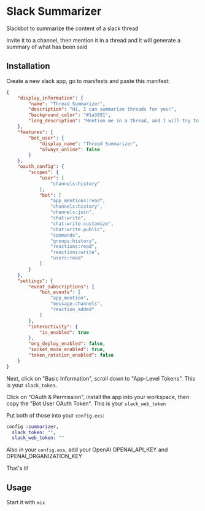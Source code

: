 # Slack Summarizer

Slackbot to summarize the content of a slack thread 

Invite it to a channel, then mention it in a thread and it will generate a summary of what has been said 

## Installation

Create a new slack app, go to manifests and paste this manifest: 

```json
{
    "display_information": {
        "name": "Thread Summarizer",
        "description": "Hi, I can summarize threads for you!",
        "background_color": "#1a3891",
        "long_description": "Mention me in a thread, and I will try to give you a concise summary of what has been said. I may not always be correct, but I hope I can help you anyway!\r\n\r\nUsage:\r\n- Invite me to a channel\r\n- In a thread, @Thread Summarizer mention me"
    },
    "features": {
        "bot_user": {
            "display_name": "Thread Summarizer",
            "always_online": false
        }
    },
    "oauth_config": {
        "scopes": {
            "user": [
                "channels:history"
            ],
            "bot": [
                "app_mentions:read",
                "channels:history",
                "channels:join",
                "chat:write",
                "chat:write.customize",
                "chat:write.public",
                "commands",
                "groups:history",
                "reactions:read",
                "reactions:write",
                "users:read"
            ]
        }
    },
    "settings": {
        "event_subscriptions": {
            "bot_events": [
                "app_mention",
                "message.channels",
                "reaction_added"
            ]
        },
        "interactivity": {
            "is_enabled": true
        },
        "org_deploy_enabled": false,
        "socket_mode_enabled": true,
        "token_rotation_enabled": false
    }
}
```

Next, click on "Basic Information", scroll down to "App-Level Tokens". This is your `slack_token`.

Click on "OAuth & Permission", install the app into your workspace, then copy the "Bot User OAuth Token". This is your `slack_web_token`

Put both of those into your `config.exs`:

```elixir
config :summarizer,
  slack_token: "",
  slack_web_token: ""
```

Also in your `config.exs`, add your OpenAI OPENAI_API_KEY and OPENAI_ORGANIZATION_KEY

That's it!

## Usage 

Start it with `mix`